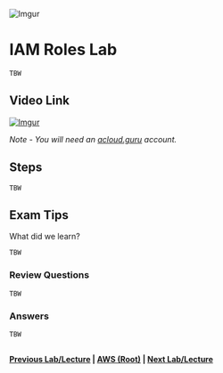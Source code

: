 ![Imgur](https://i.imgur.com/GRo5Rud.png)


IAM Roles Lab
======

    TBW


## Video Link

[![Imgur](https://i.imgur.com/tErMrRY.png)](https://acloud.guru/course/aws-certified-solutions-architect-associate/learn/ec2/iam-roles-ec2/watch)

*Note - You will need an [acloud.guru](acloud.guru) account.*


## Steps

    TBW
    

## Exam Tips

What did we learn?

    TBW
    
    
### Review Questions

    TBW


### Answers

    TBW
    

##

**[Previous Lab/Lecture](../ec2/ec2-commandline-lab.md) | [AWS (Root)](../readme.adoc) | [Next Lab/Lecture](iam-roles-lab.md)** 
